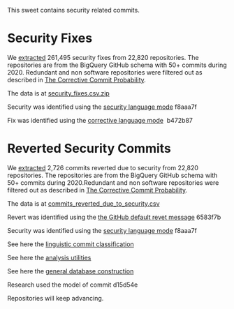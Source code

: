 This sweet contains security related commits.
# Security Fixes
We [extracted](https://github.com/evidencebp/sweets/blob/main/security/code/security_fixes.sql) 261,495 security fixes from 22,820 repositories.
The repositories are from the BigQuery GitHub schema with 50+ commits during 2020.
Redundant and non software repositories were filtered out as described in [The Corrective Commit Probability](https://arxiv.org/pdf/2007.10912.pdf).

The data is at [security_fixes.csv.zip](https://github.com/evidencebp/sweets/blob/main/security/data/security_fixes.csv.zip)

Security was identified using the [security language mode](https://github.com/evidencebp/commit-classification/blob/master/security_model.py) f8aaa7f 

Fix was identified using the [corrective language mode](https://github.com/evidencebp/commit-classification/blob/master/corrective_model.py)  b472b87 

# Reverted Security Commits
We [extracted](https://github.com/evidencebp/sweets/blob/main/security/code/commits_reverted_due_to_security.sql) 2,726 commits reverted due to security from 22,820 repositories.
The repositories are from the BigQuery GitHub schema with 50+ commits during 2020.Redundant and non software repositories were filtered out as described in [The Corrective Commit Probability](https://arxiv.org/pdf/2007.10912.pdf).

The data is at [commits_reverted_due_to_security.csv](https://github.com/evidencebp/sweets/blob/main/security/data/commits_reverted_due_to_security.csv)

Revert was identified using the [the GitHub default revet message](https://github.com/evidencebp/general/blob/master/queries/reverted_commits.sql) 6583f7b 

Security was identified using the [security language mode](https://github.com/evidencebp/commit-classification/blob/master/security_model.py) f8aaa7f 


See here the [linguistic commit classification](https://github.com/evidencebp/commit-classification)

See here the [analysis utilities](https://github.com/evidencebp/analysis_utils) 

See here the [general database construction](https://github.com/evidencebp/general) 

Research used the model of commit d15d54e

Repositories will keep advancing.
